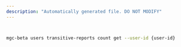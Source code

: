 ```yaml
---
description: "Automatically generated file. DO NOT MODIFY"
---
```


```bash


mgc-beta users transitive-reports count get --user-id {user-id}

```